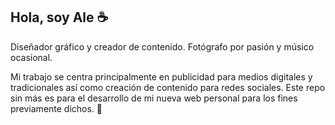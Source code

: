 ## Hola, soy Ale ☕
Diseñador gráfico y creador de contenido. Fotógrafo por pasión y músico ocasional.

Mi trabajo se centra principalmente en publicidad para medios digitales y tradicionales así como creación de contenido para redes sociales.
Este repo sin más es para el desarrollo de mi nueva web personal para los fines previamente dichos. 🥸
